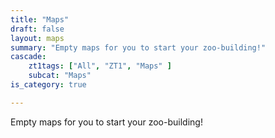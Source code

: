 ```yaml
---
title: "Maps"
draft: false
layout: maps
summary: "Empty maps for you to start your zoo-building!"
cascade:
    zt1tags: ["All", "ZT1", "Maps" ]
    subcat: "Maps"
is_category: true

---
```


Empty maps for you to start your zoo-building!